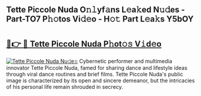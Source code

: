 ## Tette Piccole Nuda O𝚗𝚕yf𝚊ns L𝚎a𝚔ed N𝚞𝚍es - Part-TO7 P𝚑𝚘tos Vi𝚍𝚎o - H𝚘𝚝 Part L𝚎a𝚔s Y5bOY

# <h2><a href="http://kf3xkoj.oniu.top/?m=Tette+Piccole+Nuda">🔗👉 🔴 Tette Piccole Nuda P𝚑ot𝚘𝚜 V𝚒d𝚎o</a></h2>

[![Tette Piccole Nuda Nu𝚍e𝚜](https://i.imgur.com/0qMVB7G.gif)](http://kf3xkoj.oniu.top/?m=Tette+Piccole+Nuda)
Cybernetic performer and multimedia innovator Tette Piccole Nuda, famed for sharing dance and lifestyle ideas through viral dance routines and brief films. Tette Piccole Nuda's public image is characterized by its open and sincere demeanor, but the intricacies of his personal life remain shrouded in secrecy.  
